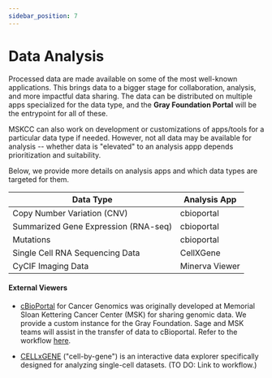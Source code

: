 ```yaml
---
sidebar_position: 7
---
```


# Data Analysis

Processed data are made available on some of the most well-known applications.
This brings data to a bigger stage for collaboration, analysis, and more impactful data sharing. 
The data can be distributed on multiple apps specialized for the data type, and the **Gray Foundation Portal** will be the entrypoint for all of these. 

MSKCC can also work on development or customizations of apps/tools for a particular data type if needed. 
However, not all data may be available for analysis -- whether data is "elevated" to an analysis appp depends prioritization and suitability. 

Below, we provide more details on analysis apps and which data types are targeted for them. 

<center>

| Data Type                             | Analysis App      |
| ------------------------------------ | ----------------- |
| Copy Number Variation (CNV)          | cbioportal        |
| Summarized Gene Expression (RNA-seq) | cbioportal        |
| Mutations                             | cbioportal        |
| Single Cell RNA Sequencing Data      | CellXGene         |
| CyCIF Imaging Data                    | Minerva Viewer    |

</center>

#### External Viewers

- [cBioPortal](https://docs.cbioportal.org/) for Cancer Genomics was originally developed at Memorial Sloan Kettering Cancer Center (MSK) for sharing genomic data. We provide a custom instance for the Gray Foundation.
Sage and MSK teams will assist in the transfer of data to cBioportal. Refer to the workflow [here](/docs/workflows/cBioPortal).

- [CELLxGENE](https://github.com/chanzuckerberg/cellxgene) ("cell-by-gene") is an interactive data explorer specifically designed for analyzing single-cell datasets. (TO DO: Link to workflow.)
